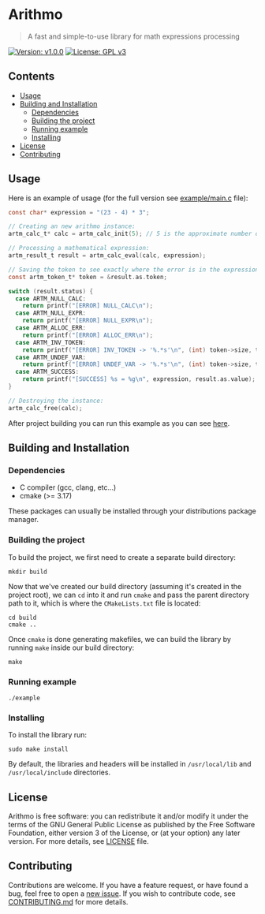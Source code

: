 # Arithmo
> A fast and simple-to-use library for math expressions processing

[![Version: v1.0.0](https://img.shields.io/badge/version-v1.0.0-blue)](https://vstan02.github.io/arithmo)
[![License: GPL v3](https://img.shields.io/badge/license-GPL%20v3-blue.svg)](http://www.gnu.org/licenses/gpl-3.0)

## Contents
- [Usage](#usage)
- [Building and Installation](#building-and-installation)
    - [Dependencies](#dependencies)
    - [Building the project](#building-the-project)
    - [Running example](#running-example)
    - [Installing](#installing)
- [License](#license)
- [Contributing](#contributing)

## Usage
Here is an example of usage (for the full version see [example/main.c](https://github.com/vstan02/arithmo/blob/master/example/main.c) file):
```c
const char* expression = "(23 - 4) * 3";

// Creating an new arithmo instance:
artm_calc_t* calc = artm_calc_init(5); // 5 is the approximate number of variables that will be used

// Processing a mathematical expression:
artm_result_t result = artm_calc_eval(calc, expression);

// Saving the token to see exactly where the error is in the expression:
const artm_token_t* token = &result.as.token;

switch (result.status) {
  case ARTM_NULL_CALC:
    return printf("[ERROR] NULL_CALC\n");
  case ARTM_NULL_EXPR:
    return printf("[ERROR] NULL_EXPR\n");
  case ARTM_ALLOC_ERR:
    return printf("[ERROR] ALLOC_ERR\n");
  case ARTM_INV_TOKEN:
    return printf("[ERROR] INV_TOKEN -> '%.*s'\n", (int) token->size, token.target);
  case ARTM_UNDEF_VAR:
    return printf("[ERROR] UNDEF_VAR -> '%.*s'\n", (int) token->size, token.target);
  case ARTM_SUCCESS:
    return printf("[SUCCESS] %s = %g\n", expression, result.as.value);
}

// Destroying the instance:
artm_calc_free(calc);
```

After project building you can run this example as you can see [here](#running-example).

## Building and Installation

### Dependencies
- C compiler (gcc, clang, etc...)
- cmake (>= 3.17)

These packages can usually be installed through your distributions package manager.

### Building the project
To build the project, we first need to create a separate build directory:
```
mkdir build
```

Now that we've created our build directory (assuming it's created in the project root), we can `cd` into it and run `cmake` and pass the parent directory path to it, which is where the `CMakeLists.txt` file is located:
```
cd build
cmake ..
```

Once `cmake` is done generating makefiles, we can build the library by running `make` inside our build directory:
```
make
```

### Running example
```
./example
```

### Installing
To install the library run:
```
sudo make install
```
By default, the libraries and headers will be installed in `/usr/local/lib` and `/usr/local/include` directories.

## License
Arithmo is free software: you can redistribute it and/or modify it under the terms of the GNU General Public License as published by the Free Software Foundation, either version 3 of the License, or (at your option) any later version.
For more details, see [LICENSE](https://github.com/vstan02/arithmo/blob/master/LICENSE) file.

## Contributing
Contributions are welcome.
If you have a feature request, or have found a bug, feel free to open a [new issue](https://github.com/vstan02/arithmo/issues/new).
If you wish to contribute code, see [CONTRIBUTING.md](https://github.com/vstan02/arithmo/blob/master/CONTRIBUTING.md) for more details.
